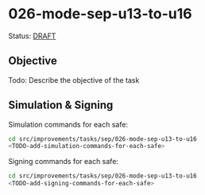 # 026-mode-sep-u13-to-u16

Status: [DRAFT]()

## Objective

Todo: Describe the objective of the task

## Simulation & Signing

Simulation commands for each safe:
```bash
cd src/improvements/tasks/sep/026-mode-sep-u13-to-u16
<TODO-add-simulation-commands-for-each-safe>
```

Signing commands for each safe:
```bash
cd src/improvements/tasks/sep/026-mode-sep-u13-to-u16
<TODO-add-signing-commands-for-each-safe>
```
